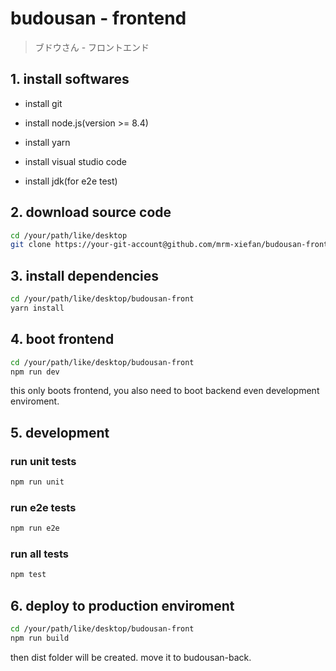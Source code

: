 # budousan - frontend

> ブドウさん - フロントエンド

## 1. install softwares

- install git

- install node.js(version >= 8.4)

- install yarn

- install visual studio code

- install jdk(for e2e test)

## 2. download source code

``` bash
cd /your/path/like/desktop
git clone https://your-git-account@github.com/mrm-xiefan/budousan-front.git
```

## 3. install dependencies

``` bash
cd /your/path/like/desktop/budousan-front
yarn install
```

## 4. boot frontend

``` bash
cd /your/path/like/desktop/budousan-front
npm run dev
```

this only boots frontend, you also need to boot backend even development enviroment.

## 5. development

### run unit tests

``` bash
npm run unit
```

### run e2e tests

``` bash
npm run e2e
```

### run all tests

``` bash
npm test
```

## 6. deploy to production enviroment

``` bash
cd /your/path/like/desktop/budousan-front
npm run build
```

then dist folder will be created. move it to budousan-back.

